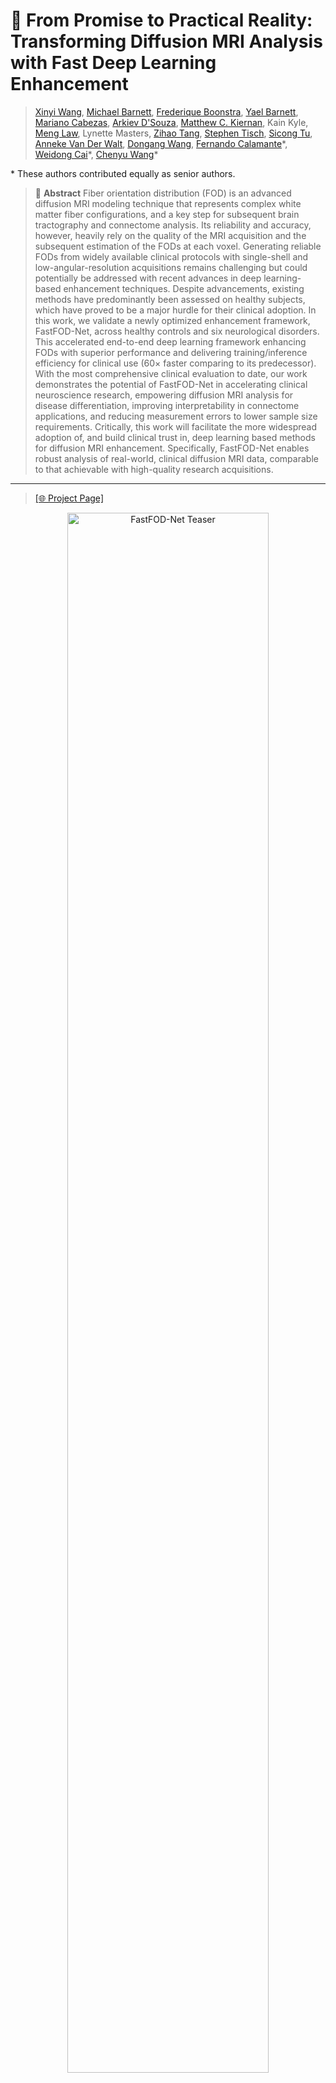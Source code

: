 # 🧠 From Promise to Practical Reality: Transforming Diffusion MRI Analysis with Fast Deep Learning Enhancement


>
> [Xinyi Wang](https://scholar.google.com/citations?user=_uPPBqUAAAAJ&hl=en), [Michael Barnett](https://scholar.google.com.au/citations?user=iZVWDzwAAAAJ&hl=en), [Frederique Boonstra](https://scholar.google.com.au/citations?user=xHxerDoAAAAJ&hl=en&oi=ao), [Yael Barnett](https://scholar.google.com.au/citations?hl=en&user=TVSkAYsAAAAJ), [Mariano Cabezas](https://scholar.google.com.au/citations?hl=en&user=zPs-kAkAAAAJ&view_op=list_works&sortby=pubdate), [Arkiev D'Souza](https://scholar.google.com.au/citations?user=eqO2au8AAAAJ&hl=en&oi=ao), [Matthew C. Kiernan](https://scholar.google.com.au/citations?user=J7M4CGMAAAAJ&hl=en&oi=ao), Kain Kyle, [Meng Law](https://scholar.google.com.au/citations?user=lKi-yTMAAAAJ&hl=en&oi=ao), Lynette Masters, [Zihao Tang](https://scholar.google.com.au/citations?user=JAfD8moAAAAJ&hl=en&oi=ao), [Stephen Tisch](https://scholar.google.com.au/citations?hl=en&user=hnKJB1YAAAAJ), [Sicong Tu](https://scholar.google.com.au/citations?hl=en&user=z44EzHAAAAAJ), [Anneke Van Der Walt](https://scholar.google.com.au/citations?hl=en&user=F3AJeqQAAAAJ), [Dongang Wang](https://scholar.google.com.au/citations?hl=en&user=Rs7zEZoAAAAJ), [Fernando Calamante](https://scholar.google.com.au/citations?user=_6_n0PIAAAAJ&hl=en&oi=ao)\*, [Weidong Cai](https://scholar.google.com.au/citations?hl=en&user=N8qTc2AAAAAJ)\*, [Chenyu Wang](https://scholar.google.com.au/citations?user=mo0AoZAAAAAJ&hl=en&oi=ao)\*
>
\* These authors contributed equally as senior authors.
>
>
> 🔬 **Abstract** 
> Fiber orientation distribution (FOD) is an advanced diffusion MRI modeling technique that represents complex white matter fiber configurations, and a key step for subsequent brain tractography and connectome analysis. Its reliability and accuracy, however, heavily rely on the quality of the MRI acquisition and the subsequent estimation of the FODs at each voxel. Generating reliable FODs from widely available clinical protocols with single-shell and low-angular-resolution acquisitions remains challenging but could potentially be addressed with recent advances in deep learning-based enhancement techniques. Despite advancements, existing methods have predominantly been assessed on healthy subjects, which have proved to be a major hurdle for their clinical adoption. In this work, we validate a newly optimized enhancement framework, FastFOD-Net, across healthy controls and six neurological disorders. 
This accelerated end-to-end deep learning framework enhancing FODs with superior performance and delivering training/inference efficiency for clinical use ($60\times$ faster comparing to its predecessor).
With the most comprehensive clinical evaluation to date, our work demonstrates the potential of FastFOD-Net in accelerating clinical neuroscience research, empowering diffusion MRI analysis for disease differentiation, improving interpretability in connectome applications, and reducing measurement errors to lower sample size requirements. Critically, this work will facilitate the more widespread adoption of, and build clinical trust in, deep learning based methods for diffusion MRI enhancement.  Specifically, FastFOD-Net enables robust analysis of real-world, clinical diffusion MRI data, comparable to that achievable with high-quality research acquisitions.
<!-- > ![image](https://user-images.githubusercontent.com/39485479/227234185-074da035-f4f9-4e12-bd3e-e5070167ba74.png) -->


---

> [[🌐 Project Page]](https://fastfodnet.github.io/)

<p align="center">
  <img src="./teaser.png" alt="FastFOD-Net Teaser" width="80%">
</p>

---

## 📚 Table of Contents

1. [🔬 Abstract](#-abstract)  
2. [🧼 Data Preprocessing](#-data-preprocessing)  
   - [Denoising](#-data-preprocessing)  
   - [Distortion Correction](#-data-preprocessing)  
   - [FOD Generation](#-data-preprocessing)  
3. [📘 Description of Arguments](#-description-of-arguments)  
4. [🧪 Usage](#-usage)  
   - [🏋️‍♂️ Training](#-training)  
   - [🔍 Inference](#-inference)  
5. [🧪 Evaluation Pipeline](#-evaluation-pipeline)  
   - [📈 FOD Evaluation](#-fod-evaluation)  
     - [FOD Metrics](#-fod-evaluation)  
     - [Example Usage](#-fod-evaluation)  
   - [🧠 Fixel Evaluation](#-fiber-bundle-element-fixel-evaluation)  
     - [Generate Fixels](#-generate-fixels)  
     - [Generate ROIs](#-generate-rois)  
     - [Fixel Metrics](#-fixel-evaluation-metrics)  
     - [Example Usage](#-fixel-evaluation-metrics)  
   - [🌐 Connectome Evaluation](#connectome-evaluation)  
     - [Connectome Construction](#structure-connectome-construction)  
     - [Connectome Metrics](#connectome-metrics)  
     - [Graph Metrics](#graph-metrics)  
     - [Example Usage](#example-usage-1)  
   - [📊 Fixel-based Statistical Analysis](#fixel-based-analysis)  
   - [🧩 Pathological Connection Analysis](#pathological-connection-analysis) *(TBC)*  
   - [🔄 Correlation Analysis](#correlation-analysis) *(TBC)*  
6. [📄 Citation](#-citation)  
7. [🙏 Acknowledgments](#-acknowledgments)  
 

---

## 🧼 Data Preprocessing

- [Denoising](https://mrtrix.readthedocs.io/en/latest/dwi_preprocessing/denoising.html)  
- [Distortion Correction](https://mrtrix.readthedocs.io/en/latest/dwi_preprocessing/dwifslpreproc.html)  
- **FOD Generation:**
  - [Response Estimation](https://mrtrix.readthedocs.io/en/latest/constrained_spherical_deconvolution/response_function_estimation.html)
  - [SS3T CSD](https://mrtrix.readthedocs.io/en/latest/constrained_spherical_deconvolution/constrained_spherical_deconvolution.html)
  - [MSMT CSD](https://mrtrix.readthedocs.io/en/latest/constrained_spherical_deconvolution/multi_shell_multi_tissue_csd.html)
  
[🔝 Back to Table of Contents](#-table-of-contents)

---

## 📘 Description of Arguments

| Argument                     | Description                                                    |
| ---------------------------- | -------------------------------------------------------------- |
| `--dataroot`                 | Path to low-resolution FOD input data.                         |
| `--maskroot`                 | Path to brain mask files.                                      |
| `--gtroot`                   | Path to high-resolution ground truth FODs.                     |
| `--checkpoints_dir`          | Directory to save model checkpoints.                           |
| `--name`                     | Experiment name, used to label checkpoint folder.              |
| `--normalization_mode`       | Normalization strategy (e.g., z-score based).                  |
| `--model`                    | Model type; `re` refers to resolution enhancement.             |
| `--input_nc` / `--output_nc` | Number of channels (e.g., 45 SH coefficients).                 |
| `--init_type`                | Weight initialization method (`kaiming`, etc).                 |
| `--dataset_mode`             | Dataset loader mode (`fod_re` for FOD resolution enhancement). |
| `--num_threads`              | Number of data loading threads.                                |
| `--batch_size`               | Batch size for training.                                       |
| `--beta1`                    | Beta1 for Adam optimizer.                                      |
| `--lr`                       | Initial learning rate.                                         |
| `--n_epochs`                 | Number of training epochs.                                     |
| `--print_freq`               | Print frequency (in iterations).                               |
| `--save_latest_freq`         | Frequency (in iterations) to save latest checkpoint.           |
| `--save_epoch_freq`          | Frequency (in epochs) to save checkpoints.                     |
| `--gpu_ids`                  | GPU to use (e.g., `0` for first GPU).                          |
| `--conv_type`                | Network architecture; here using `fastfodnet`.                 |
| `--test_fold`                | Index of fold used for testing (for cross-validation).         |
| `--phase`                    | Run phase: `train` or `splitfolds` (for k-fold split).         |
| `--index_pattern`            | Regex pattern to match subject IDs.                            |
| `--sample_suffix`            | File suffix for low-res FODs.                                  |
| `--sample_gt_suffix`         | File suffix for ground truth FODs.                             |
| `--foldroot`                 | Directory containing train/test splits.                        |

[🔝 Back to Table of Contents](#-table-of-contents)

---

## Basic Usages
### 🏋️‍♂️ Training
To start training FastFOD-Net using predefined parameters (e.g., for the MSBIR dataset), run:
```
cd ./CORE/scripts/
sh train_msbir.sh
```
- This script wraps a python train_model.py command with the appropriate dataset, fold, and model settings.
- 📝 Be sure to modify `train_msbir.sh` if you're working with a different dataset or configuration.

### 🔍 Inference
To perform inference on a trained model:
```
cd /scripts/
sh test_msbir.sh
```
- `test.sh` should call test_model.py or equivalent with correct model checkpoint and dataset paths.
- 📝 Ensure the --phase is set to test or similar.

[🔝 Back to Table of Contents](#-table-of-contents)

---
## 🧪 Evaluation Pipeline

This pipeline provides tools for evaluating the performance of Fibre Orientation Distribution enhancement methods using a set of quantitative metrics from different perspectives.

---
### 📈 FOD Evaluation
The following metrics are computed in `evaluation_fod.py`:
- **MSE**: Mean Squared Error   
- **PSNR**: Peak Signal-to-Noise Ratio  
- **$r_{\text{Angular}}$**: Angular correlation coefficient
  
#### 🔧 Example Usage
To run FOD evaluation:
```
cd ./evaluation
python run_fod_metrics.py
```
[🔝 Back to Table of Contents](#-table-of-contents)

---
### 🧠 Fiber Bundle Element ("Fixel") Evaluation

This module evaluates fiber-specific metrics derived from fixel-based analysis.

#### 🛠 Generate Fixels

To generate fixel data from FOD images:
```
cd ./evaluation
python generate_fixel.py
```
 
#### 🛠 Generate ROIs

Bundle-wise ROIs can be generated using [TractSeg](https://github.com/MIC-DKFZ/TractSeg), a tool for white matter tract segmentation.

We define regions with different fiber complexities using the following bundles:

- **Single-fiber region:**  
  - `CC` (Corpus Callosum)

- **Two-crossing-fiber regions:**  
  - `MCP` (Middle Cerebellar Peduncle)  
  - `CST` (Corticospinal Tract)

- **Three-crossing-fiber regions:**  
  - `SLF` (Superior Longitudinal Fasciculus)  
  - `CST`  
  - `CC`

🔍 *See* `./evaluation/generate_fixel_roi.py` for an example of how to generate these ROIs using results from TractSeg.*

#### 📊 Fixel Evaluation Metrics

This module performs evaluation on fixel-based metrics after fixel-wise matching between methods. Implemented in `evaluation_fixel.py`, the following metrics are computed:

- **$E_{Angular}$**: Angular error between matched fixels  
- **$E_{FD}$**: Error in Fixel Density (FD)  
- **$E_{Peak}$**: Error in Peak

#### 🔧 Example Usage

Run the full fixel evaluation pipeline:
```
cd ./evaluation
python run_fixel_metrics.py
```
[🔝 Back to Table of Contents](#-table-of-contents)

---

### Connectome evaluation

#### 🛠 [Structure Connectome Construction](https://mrtrix.readthedocs.io/en/latest/quantitative_structural_connectivity/structural_connectome.html)
1. Get a parcellation image with [FastSurfer](https://github.com/Deep-MI/FastSurfer) using [Desikan-Killiany Atlas 84](file:///Users/xinyiwang/Downloads/jnnp-2021-328185-inline-supplementary-material-1.pdf)
2. [Anatomically-Constrained Tractography (ACT)](https://mrtrix.readthedocs.io/en/latest/quantitative_structural_connectivity/act.html)
3. [Spherical-deconvolution Informed Filtering of Tractograms (SIFT)](https://mrtrix.readthedocs.io/en/latest/quantitative_structural_connectivity/sift.html)

#### 🛠 Connectome Metrics

We evaluate structural connectomes using the following metrics:

- **Disparity**: Quantifies variability in edge weights within the connectome.
- **Number of significantly different edges**: Counts edges with statistically significant differences across methods.

📁 See implementation: [`./evaluation/connectome.py`](./evaluation/connectome.py)

#### 🛠 Graph Metrics

We treat the connectome as a graph and compute higher-order network properties inspired by:

- MATLAB recommended: **[Brain Connectivity Toolbox (BCT)](https://sites.google.com/site/bctnet/)**  
- Python implementation: [`./evaluation/graph_metrics.py`](./evaluation/graph_metrics.py)

#### 📈 Example Usage

To run the full pipeline of connectome and graph metric evaluation:

```bash
cd ./evaluation
python run_connectome_metrics.py
```
[🔝 Back to Table of Contents](#-table-of-contents)

---

#### Connectome Visualization
TBC

---

### Fixel-based analysis
TBC
Compare patient-control differences post-enhancement
1. [Fixel-based analysis for MSMT CSD](https://mrtrix.readthedocs.io/en/latest/fixel_based_analysis/st_fibre_density_cross-section.html)
2. Register pre-enhancement, post-enhancement results all to the reference (i.e., MSMT CSD) template space
3. Fixel matching and stats in [`./evaluation/evaluaation_fixel.py`](./evaluation/graph_metrics.py) between methods for comparision

[🔝 Back to Table of Contents](#-table-of-contents)

---

### Pathological connection analysis
TBC

[🔝 Back to Table of Contents](#-table-of-contents)

---
### Correlation analysis
TBC

[🔝 Back to Table of Contents](#-table-of-contents)

---
## 📝 Citation
If you find our data or project useful in your research, please cite:
```
TBC
@inproceedings{
}
```
---
#### 🤝 Acknowledgments
This repo. template was borrowed from [Chaoyi Zhang's Project](https://github.com/chaoyivision/SGGpoint). 

